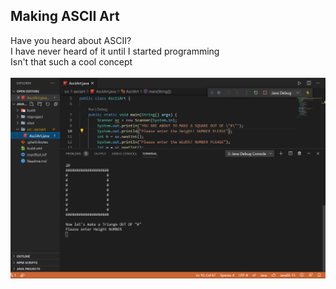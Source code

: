 <!DOCTYPE html>
<html>
<head>
</head>
<body>

<h2>Making ASCII Art</h2>

<div>
Have you heard about ASCII?<br>
I have never heard of it until I started programming<br>
Isn't that such a cool concept<br>
<br>
</div>
<img src="shot/1.png" alt="Screenshot">
</body>
</html>